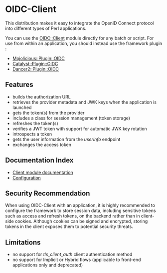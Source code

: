 # OIDC-Client

This distribution makes it easy to integrate the OpenID Connect protocol into different types of Perl applications.

You can use the [OIDC::Client](https://metacpan.org/pod/OIDC::Client) module directly for any batch or script. For use from within an application, you should instead use the framework plugin :

- [Mojolicious::Plugin::OIDC](https://metacpan.org/pod/Mojolicious::Plugin::OIDC)
- [Catalyst::Plugin::OIDC](https://metacpan.org/pod/Catalyst::Plugin::OIDC)
- [Dancer2::Plugin::OIDC](https://metacpan.org/pod/Dancer2::Plugin::OIDC)

## Features

- builds the authorization URL
- retrieves the provider metadata and JWK keys when the application is launched
- gets the token(s) from the provider
- includes a class for session management (token storage)
- refreshes the token(s)
- verifies a JWT token with support for automatic JWK key rotation
- introspects a token
- gets the user information from the *userinfo* endpoint
- exchanges the access token

## Documentation Index

- [Client module documentation](https://metacpan.org/pod/OIDC::Client)
- [Configuration](https://metacpan.org/pod/OIDC::Client::Config)

## Security Recommendation

When using OIDC-Client with an application, it is highly recommended to configure the framework to store session data, including sensitive tokens such as access and refresh tokens, on the backend rather than in client-side cookies. Although cookies can be signed and encrypted, storing tokens in the client exposes them to potential security threats.

## Limitations

- no support for *tls_client_auth* client authentication method
- no support for Implicit or Hybrid flows (applicable to front-end applications only and deprecated)
